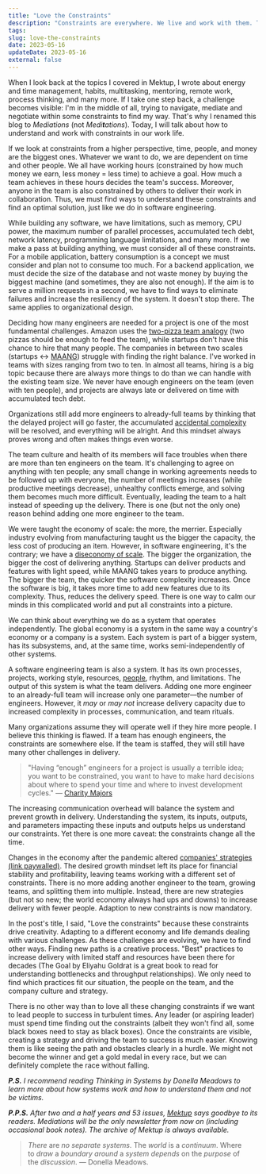 ```yaml
---
title: "Love the Constraints"
description: "Constraints are everywhere. We live and work with them. There is no other way than to love them. Otherwise, they will chase us and pull us down."
tags:
slug: love-the-constraints
date: 2023-05-16
updateDate: 2023-05-16
external: false
---
```


When I look back at the topics I covered in Mektup, I wrote about energy and time management, habits, multitasking, mentoring, remote work, process thinking, and many more. If I take one step back, a challenge becomes visible: I'm in the middle of all, trying to navigate, mediate and negotiate within some constraints to find my way. That's why I renamed this blog to *Mediations* (not *Medi**t**ations*). Today, I will talk about how to understand and work with constraints in our work life.

If we look at constraints from a higher perspective, time, people, and money are the biggest ones. Whatever we want to do, we are dependent on time and other people. We all have working hours (constrained by how much money we earn, less money = less time) to achieve a goal. How much a team achieves in these hours decides the team's success. Moreover, anyone in the team is also constrained by others to deliver their work in collaboration. Thus, we must find ways to understand these constraints and find an optimal solution, just like we do in software engineering.

While building any software, we have limitations, such as memory, CPU power, the maximum number of parallel processes, accumulated tech debt, network latency, programming language limitations, and many more. If we make a pass at building anything, we must consider all of these constraints. For a mobile application, battery consumption is a concept we must consider and plan not to consume too much. For a backend application, we must decide the size of the database and not waste money by buying the biggest machine (and sometimes, they are also not enough). If the aim is to serve a million requests in a second, we have to find ways to eliminate failures and increase the resiliency of the system. It doesn't stop there. The same applies to organizational design.

Deciding how many engineers are needed for a project is one of the most fundamental challenges. Amazon uses the [two-pizza team analogy](https://docs.aws.amazon.com/whitepapers/latest/introduction-devops-aws/two-pizza-teams.html) (two pizzas should be enough to feed the team), while startups don't have this chance to hire that many people. The companies in between two scales (startups <-> [MAANG](https://scripbox.com/pf/maang-companies/)) struggle with finding the right balance. I've worked in teams with sizes ranging from two to ten. In almost all teams, hiring is a big topic because there are always more things to do than we can handle with the existing team size. We never have enough engineers on the team (even with ten people), and projects are always late or delivered on time with accumulated tech debt.

Organizations still add more engineers to already-full teams by thinking that the delayed project will go faster, the accumulated [accidental complexity](https://en.wikipedia.org/wiki/No_Silver_Bullet) will be resolved, and everything will be alright. And this mindset always proves wrong and often makes things even worse.

The team culture and health of its members will face troubles when there are more than ten engineers on the team. It's challenging to agree on anything with ten people; any small change in working agreements needs to be followed up with everyone, the number of meetings increases (while productive meetings decrease), unhealthy conflicts emerge, and solving them becomes much more difficult. Eventually, leading the team to a halt instead of speeding up the delivery. There is one (but not the only one) reason behind adding one more engineer to the team.

We were taught the economy of scale: the more, the merrier. Especially industry evolving from manufacturing taught us the bigger the capacity, the less cost of producing an item. However, in software engineering, it's the contrary; we have a [diseconomy of scale](https://en.wikipedia.org/wiki/Diseconomies_of_scale). The bigger the organization, the bigger the cost of delivering anything. Startups can deliver products and features with light speed, while MAANG takes years to produce anything. The bigger the team, the quicker the software complexity increases. Once the software is big, it takes more time to add new features due to its complexity. Thus, reduces the delivery speed. There is one way to calm our minds in this complicated world and put all constraints into a picture.

We can think about everything we do as a system that operates independently. The global economy is a system in the same way a country's economy or a company is a system. Each system is part of a bigger system, has its subsystems, and, at the same time, works semi-independently of other systems.

A software engineering team is also a system. It has its own processes, projects, working style, resources, [people](https://mediations.candost.blog/p/mektup-35), rhythm, and limitations. The output of this system is what the team delivers. Adding one more engineer to an already-full team will increase only one parameter—the number of engineers. However, it *may* or *may not* increase delivery capacity due to increased complexity in processes, communication, and team rituals.

Many organizations assume they will operate well if they hire more people. I believe this thinking is flawed. If a team has enough engineers, the constraints are somewhere else. If the team is staffed, they will still have many other challenges in delivery.

> "Having “enough” engineers for a project is usually a terrible idea; you want to be constrained, you want to have to make hard decisions about where to spend your time and where to invest development cycles." — [Charity Majors](https://charity.wtf/2022/10/03/every-achievement-has-a-denominator/)

The increasing communication overhead will balance the system and prevent growth in delivery. Understanding the system, its inputs, outputs, and parameters impacting these inputs and outputs helps us understand our constraints. Yet there is one more caveat: the constraints change all the time.

Changes in the economy after the pandemic altered [companies' strategies (link paywalled)](https://newsletter.pragmaticengineer.com/p/wartime-vs-peacetime). The desired growth mindset left its place for financial stability and profitability, leaving teams working with a different set of constraints. There is no more adding another engineer to the team, growing teams, and splitting them into multiple. Instead, there are new strategies (but not so new; the world economy always had ups and downs) to increase delivery with fewer people. Adaption to new constraints is now mandatory.

In the post's title, I said, "Love the constraints" because these constraints drive creativity. Adapting to a different economy and life demands dealing with various challenges. As these challenges are evolving, we have to find other ways. Finding new paths is a creative process. "Best" practices to increase delivery with limited staff and resources have been there for decades (The Goal by Eliyahu Goldrat is a great book to read for understanding bottlenecks and throughput relationships). We only need to find which practices fit our situation, the people on the team, and the company culture and strategy.

There is no other way than to love all these changing constraints if we want to lead people to success in turbulent times. Any leader (or aspiring leader) must spend time finding out the constraints (albeit they won't find all, some black boxes need to stay as black boxes). Once the constraints are visible, creating a strategy and driving the team to success is much easier. Knowing them is like seeing the path and obstacles clearly in a hurdle. We might not become the winner and get a gold medal in every race, but we can definitely complete the race without falling.

***P.S.** I recommend reading Thinking in Systems by Donella Meadows to learn more about how systems work and how to understand them and not be victims.*

***P.P.S.** After two and a half years and 53 issues, [Mektup](https://mediations.candost.blog/s/mektup) says goodbye to its readers. Mediations will be the only newsletter from now on (including occasional book notes). The archive of Mektup is always available.*

> _There_ are _no separate systems_. The _world_ is a _continuum_. Where to _draw_ a _boundary around_ a _system depends_ on the _purpose_ of the _discussion_.
> — Donella Meadows.
